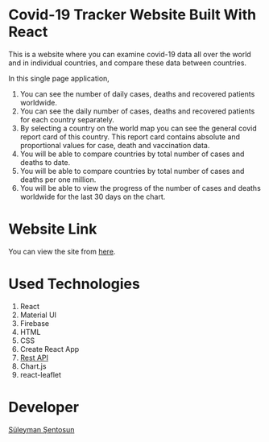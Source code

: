 # Covid-19 Tracker Website Built With React

This is a website where you can examine covid-19 data all over the world and in individual countries, and compare these data between countries.

In this single page application,

1. You can see the number of daily cases, deaths and recovered patients worldwide.
2. You can see the daily number of cases, deaths and recovered patients for each country separately.
3. By selecting a country on the world map you can see the general covid report card of this country. This report card contains absolute and proportional values for case, death and vaccination data.
4. You will be able to compare countries by total number of cases and deaths to date.
5. You will be able to compare countries by total number of cases and deaths per one million.
6. You will be able to view the progress of the number of cases and deaths worldwide for the last 30 days on the chart.

# Website Link

You can view the site from [here](https://covid-19-tracker-79e57.web.app/).

# Used Technologies

1. React
2. Material UI
3. Firebase
4. HTML
5. CSS
6. Create React App
7. [Rest API](https://disease.sh)
8. Chart.js
9. react-leaflet

# Developer

[Süleyman Şentosun](https://www.linkedin.com/in/s%C3%BCleyman-%C5%9Fentosun-2065b6186/)